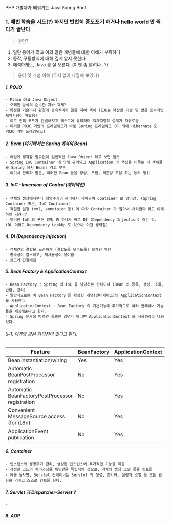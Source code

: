 PHP 개발자가 배워가는 Java Spring Boot


### 1. 매번 학습을 시도(?) 하지만 번번히 중도포기 하거나 hello world 만 찍다가 끝난다
> 원인?
1. 일단 용어가 많고 이와 같은 개념들에 대한 이해가 부족하다
2. 동작, 구동방식에 대해 깊게 알지 못한다
3. 애석하게도, Java 를 잘 모른다. (이젠 좀 알려나...?)


> 용어 및 개념 이해 (두서 없이 나열해 보았다)
##### 1. POJO
    - Plain Old Java Object
    - 오래된 방식의 순수한 자바 객체?
    - 특정한 기술이나 환경에 종속적이지 않은 자바 객체 (EJB는 복잡한 기술 및 많은 종속적인 제약사항이 따랐음)
    - 이로 인해 코드가 간결해지고 테스트에 유리하며 객체지향적 설계가 자유로움
    - 이러한 POJO 기반의 프레임워크가 바로 Spring 프레임워크 (이 외에 Hibernate 도 POJO 기반 프레임워크)
    
##### 2. Bean (여기에서는 Spring 에서의 Bean)
    - 어렵게 생각할 필요없이 일반적인 Java Object 라고 보면 될듯
    - Spring IoC Container 에 의해 관리되고 Application 의 핵심을 이루는 각 객체들을 Spring 에서 Beans 라고 부름
    - 여기서 관리라 함은, 이러한 Bean 들을 생성, 조립, 의존성 주입 하는 등의 행위

##### 3. IoC - Inversion of Control (제어역전)
    - 객체의 생성에서부터 생명주기의 관리까지 제어권이 Container 로 넘어감. (Spring Container 혹은, IoC Container)
    - 적절한 설정 (xml, annotaion 등) 에 따라 Container 가 알아서 처리한다 라고 이해하면 되려나?
    - 이러한 IoC 의 구현 방법 중 하나가 바로 DI (Dependency Injection) 라는 것. (DL 이라고 Dependency LookUp 도 있으나 이건 생략함)
    
##### 4. DI (Dependency Injection)
    - 객체간의 결합을 느슨하게 (결합도를 낮추도록) 설계된 패턴
    - 종속성이 감소하고, 재사용성이 용이함
    - 코드가 간결해짐

##### 5. Bean Factory & ApplicationContext
    - Bean Factory : Spring 의 IoC 를 담당하는 컨테이너 (Bean 의 등록, 생성, 조회, 반환, 관리)
    - 일반적으로는 이 Bean Factory 를 확장한 개념(인터페이스)인 ApplicationContext 를 사용한다.
    - ApplicationContext : Bean Factory 의 기본기능에 추가적으로 여러 컨테이너 기능들을 제공해준다고 한다.
    - Spring 문서에 따르면 특별한 경우가 아니면 ApplicationContext 을 사용하라고 나와있다.
    
###### 5-1. 아래와 같은 차이점이 있다고 한다.
|Feature|BeanFactory|ApplicationContext|
|---|---|---|
|Bean instantiation/wiring|Yes|Yes|
|Automatic BeanPostProcessor registration|No|Yes|
|Automatic BeanFactoryPostProcessor registration|No|Yes|
|Convenient MessageSource access (for i18n)|No|Yes|
|ApplicationEvent publication|No|Yes|
    
##### 6. Container
    - 인스턴스의 생명주기 관리, 생성된 인스턴스에 추가적인 기능을 제공
    - 작성한 코드의 처리과정을 위임받은 독립적인 것으로, 객체의 생성 소멸 등을 컨트롤
    - 에를 들자면, Servlet 컨테이너는 Servlet 의 생성, 초기화, 실행과 소멸 등 모든 권한을 가지고 스스로 컨트롤 한다.

##### 7. Servlet 과 Dispatcher-Servlet ?
    - 
    
##### 8. AOP


